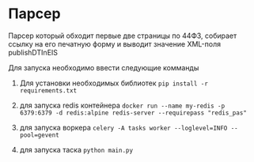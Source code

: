 # Парсер
Парсер который  обходит первые две страницы по 44ФЗ, собирает ссылку на его
печатную форму и выводит значение  XML-поля publishDTInEIS

Для запуска необходимо ввести следующие комманды

1. Для установки необходимых библиотек
```pip install -r requirements.txt```

2. для запуска redis контейнера
```docker run --name my-redis -p 6379:6379 -d redis:alpine redis-server --requirepass "redis_pas"```

3. для запуска воркера
```celery -A tasks worker --loglevel=INFO --pool=gevent```

4. для запуска таска 
```python main.py ```

